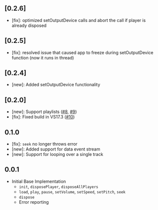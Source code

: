 ## [0.2.6]

- [fix]: optimized setOutputDevice calls and abort the call if player is already disposed

## [0.2.5]

- [fix]: resolved issue that caused app to freeze during setOutputDevice function (now it runs in thread)

## [0.2.4]

- [new]: Added setOutputDevice functionality

## [0.2.0]

- [new]: Support playlists ([#8](https://github.com/bdlukaa/just_audio_windows/pull/8), [#9](https://github.com/bdlukaa/just_audio_windows/pull/9))
- [fix]: Fixed build in VS17.3 ([#10](https://github.com/bdlukaa/just_audio_windows/pull/10))

## 0.1.0

- [fix]: `seek` no longer throws error
- [new]: Added support for data event stream
- [new]: Support for looping over a single track

## 0.0.1

- Initial Base Implementation
  - `init`, `disposePlayer`, `disposeAllPlayers`
  - `load`, `play`, `pause`, `setVolume`, `setSpeed`, `setPitch`, `seek`
  - `dispose`
  - Error reporting
